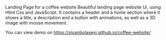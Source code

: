 Landing Page for a coffee website
Beautiful landing page website Ui, using Html Css and JavaScript. It contains a header and a home section where it shows a title, a description and a button with animations, as well as a 3D image with mouse movement.

You can view demo on https://siyanbolaseyi.github.io/coffee-website/
